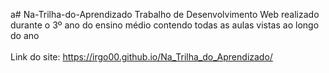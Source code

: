 a# Na-Trilha-do-Aprendizado
Trabalho de Desenvolvimento Web realizado durante o 3º ano do ensino médio contendo todas as aulas vistas ao longo do ano<br><br>
Link do site: https://irgo00.github.io/Na_Trilha_do_Aprendizado/
